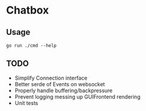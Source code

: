 # Chatbox

## Usage

`go run ./cmd --help`

## TODO

- Simplify Connection interface
- Better serde of Events on websocket
- Properly handle buffering/backpressure
- Prevent logging messing up GUIFrontend rendering
- Unit tests
